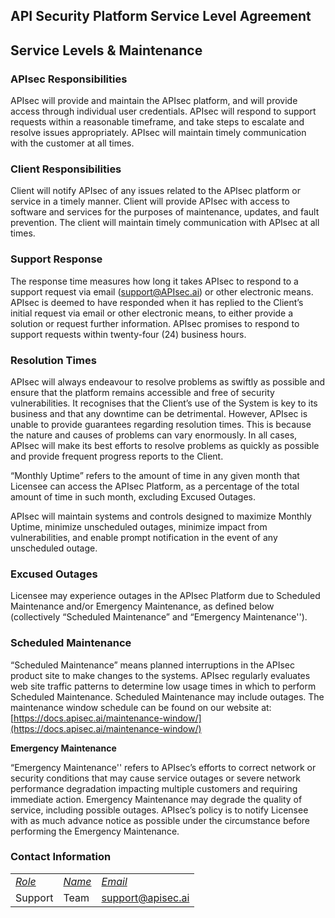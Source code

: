 ## API Security Platform Service Level Agreement


## 


## Service Levels & Maintenance


### APIsec Responsibilities

APIsec will provide and maintain the APIsec platform, and will provide access through individual user credentials. APIsec will respond to support requests within a reasonable timeframe, and take steps to escalate and resolve issues appropriately. APIsec will maintain timely communication with the customer at all times.


### Client Responsibilities

Client will notify APIsec of any issues related to the APIsec platform or service in a timely manner. Client will provide APIsec with access to software and services for the purposes of maintenance, updates, and fault prevention. The client will maintain timely communication with APIsec at all times.


### Support Response

The response time measures how long it takes APIsec to respond to a support request via email (support@APIsec.ai) or other electronic means. APIsec is deemed to have responded when it has replied to the Client’s initial request via email or other electronic means, to either provide a solution or request further information. APIsec promises to respond to support requests within twenty-four (24) business hours. 


### Resolution Times

APIsec will always endeavour to resolve problems as swiftly as possible and ensure that the platform remains accessible and free of security vulnerabilities. It recognises that the Client’s use of the System is key to its business and that any downtime can be detrimental. However, APIsec is unable to provide guarantees regarding resolution times. This is because the nature and causes of problems can vary enormously. In all cases, APIsec will make its best efforts to resolve problems as quickly as possible and provide frequent progress reports to the Client.

“Monthly Uptime” refers to the amount of time in any given month that Licensee can access the APIsec Platform, as a percentage of the total amount of time in such month, excluding Excused Outages. 

APIsec will maintain systems and controls designed to maximize Monthly Uptime, minimize unscheduled outages, minimize impact from vulnerabilities, and enable prompt notification in the event of any unscheduled outage. 


### Excused Outages

Licensee may experience outages in the APIsec Platform due to Scheduled Maintenance and/or Emergency Maintenance, as defined below (collectively “Scheduled Maintenance” and “Emergency Maintenance''). 


### Scheduled Maintenance

“Scheduled Maintenance” means planned interruptions in the APIsec product site to make changes to the systems. APIsec regularly evaluates web site traffic patterns to determine low usage times in which to perform Scheduled Maintenance. Scheduled Maintenance may include outages. The maintenance window schedule can be found on our website at: [https://docs.apisec.ai/maintenance-window/](https://docs.apisec.ai/maintenance-window/)

**Emergency Maintenance**

“Emergency Maintenance'' refers to APIsec’s efforts to correct network or security conditions that may cause service outages or severe network performance degradation impacting multiple customers and requiring immediate action. Emergency Maintenance may degrade the quality of service, including possible outages. APIsec’s policy is to notify Licensee with as much advance notice as possible under the circumstance before performing the Emergency Maintenance. 


### Contact Information


<table>
  <tr>
   <td><em><span style="text-decoration:underline;">Role</span></em>
   </td>
   <td><em><span style="text-decoration:underline;">Name</span></em>
   </td>
   <td><em><span style="text-decoration:underline;">Email</span></em>
   </td>
  </tr>
  <tr>
   <td>Support
   </td>
   <td>Team
   </td>
   <td><a href="mailto:support@apisec.ai">support@apisec.ai</a>
   </td>
  </tr>
</table>

